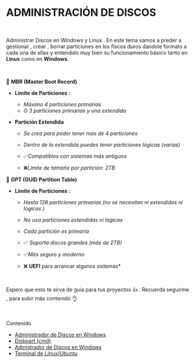 # ADMINISTRACIÓN DE DISCOS 
<br>

Administrar Discos en Windows y Linux . En este tema vamos a preder a gestionar , crear , borrar particiones en los fiscos duros 
dandole formato a cada una de ellas y entendido muy bien su funcionamiento básico tanto en **Linux** como en **Windows**. 

<br>

:pushpin: **MBR (Master Boot Record)**

- **Limite de Particiones :**
  - *Máximo 4 particiones primarias*
  - *O 3 particiones primarias y una extendida* 
      
- **Partición Extendida** 

   - *Se crea para poder tener más de 4 particiones*
   - *Dentro de la extendida puedes tener particiones lógicas (varias)*
 
   - :white_check_mark:*Compatibles con sistemas más antiguos*
   - :x:*Límite de tamaño por partición: 2TB*


:pushpin: **GPT (GUID Partition Table)**

- **Límite de Particiones :**

   - *Hasta 128 particiones primarias (no se necesitan ni extendidas ni lógicas )*

   - *No usa particiones extendidas ni lógicas*

   - *Cada partición es primaria* 

   - :white_check_mark: *Soporta discos grandes (más de 2TB)*
   - :white_check_mark:*Más seguro y moderno* 
   - :x: **UEFI** para arrancar algunos sistemas*  

<br>

Espero que esto te sirva de guia para tus proyectos :+1: . Recuerda seguirme , para subir más contenido :ok_hand:

<br>

Contenido 
- [Administrador de Discos en Windows](./disk_w/README.md)
- [Diskpart (cmd)](./diskpart_cmd/README.md)
- [Admistrador de Discos en Windows](./disk_unix/README.md)
- [Terminal de Linux/Ubuntu](./cmd.unix/README.md)
